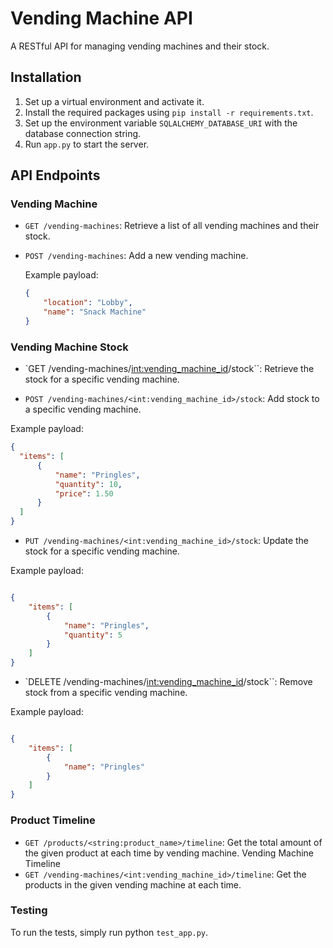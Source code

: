 # Vending Machine API

A RESTful API for managing vending machines and their stock.

## Installation

1. Set up a virtual environment and activate it.
2. Install the required packages using `pip install -r requirements.txt`.
3. Set up the environment variable `SQLALCHEMY_DATABASE_URI` with the database connection string.
4. Run `app.py` to start the server.

## API Endpoints

### Vending Machine

- `GET /vending-machines`: Retrieve a list of all vending machines and their stock.
- `POST /vending-machines`: Add a new vending machine.

  Example payload:

  ```json
  {
      "location": "Lobby",
      "name": "Snack Machine"
  }
  ``` 

### Vending Machine Stock

- `GET /vending-machines/<int:vending_machine_id>/stock``: Retrieve the stock for a specific vending machine.

- `POST /vending-machines/<int:vending_machine_id>/stock`: Add stock to a specific vending machine.

Example payload:
  ```json
{
    "items": [
        {
            "name": "Pringles",
            "quantity": 10,
            "price": 1.50
        }
    ]
}
```

- `PUT /vending-machines/<int:vending_machine_id>/stock`: Update the stock for a specific vending machine.

Example payload:

```json

{
    "items": [
        {
            "name": "Pringles",
            "quantity": 5
        }
    ]
}
```
- `DELETE /vending-machines/<int:vending_machine_id>/stock``: Remove stock from a specific vending machine.

Example payload:

```json

{
    "items": [
        {
            "name": "Pringles"
        }
    ]
}
```
### Product Timeline
- `GET /products/<string:product_name>/timeline`: Get the total amount of the given product at each time by vending machine.
Vending Machine Timeline
- `GET /vending-machines/<int:vending_machine_id>/timeline`: Get the products in the given vending machine at each time.
### Testing
To run the tests, simply run python `test_app.py`.
